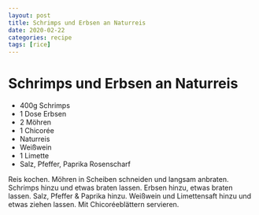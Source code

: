 ```yaml
---
layout: post
title: Schrimps und Erbsen an Naturreis
date: 2020-02-22
categories: recipe
tags: [rice]
---
```

# Schrimps und Erbsen an Naturreis

- 400g Schrimps
- 1 Dose Erbsen
- 2 Möhren
- 1 Chicorée
- Naturreis
- Weißwein
- 1 Limette
- Salz, Pfeffer, Paprika Rosenscharf

Reis kochen.
Möhren in Scheiben schneiden und langsam anbraten.
Schrimps hinzu und etwas braten lassen.
Erbsen hinzu, etwas braten lassen.
Salz, Pfeffer & Paprika hinzu.
Weißwein und Limettensaft hinzu und etwas ziehen lassen.
Mit Chicoréeblättern servieren.
